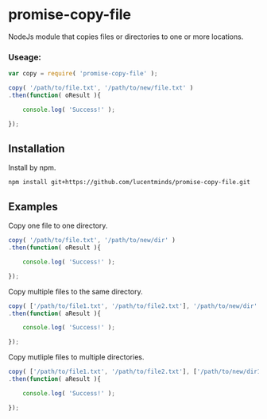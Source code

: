 # promise-copy-file
NodeJs module that copies files or directories to one or more locations.

### Useage:

```js
var copy = require( 'promise-copy-file' );

copy( '/path/to/file.txt', '/path/to/new/file.txt' )
.then(function( oResult ){

    console.log( 'Success!' );

});
```
## Installation

Install by npm.

```shell
npm install git+https://github.com/lucentminds/promise-copy-file.git
```

## Examples

Copy one file to one directory.

```js
copy( '/path/to/file.txt', '/path/to/new/dir' )
.then(function( oResult ){

    console.log( 'Success!' );

});
```

Copy multiple files to the same directory.

```js
copy( ['/path/to/file1.txt', '/path/to/file2.txt'], '/path/to/new/dir' )
.then(function( aResult ){

    console.log( 'Success!' );

});
```

Copy mutliple files to multiple directories.

```js
copy( ['/path/to/file1.txt', '/path/to/file2.txt'], ['/path/to/new/dir1','/path/to/new/dir2'] )
.then(function( aResult ){

    console.log( 'Success!' );

});
```
